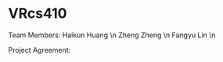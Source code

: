 # VRcs410
Team Members:
  Haikun Huang \n
  Zheng Zheng  \n
  Fangyu Lin   \n
  
Project Agreement:

